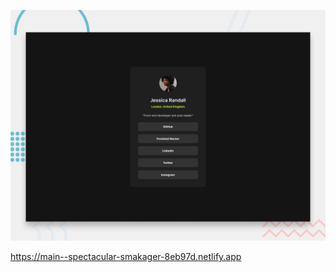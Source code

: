 
![Design preview for the Social links profile coding challenge](./design/desktop-preview.jpg)

https://main--spectacular-smakager-8eb97d.netlify.app
